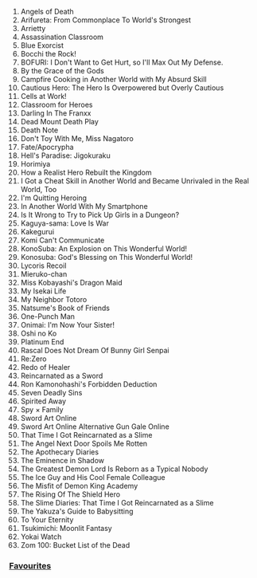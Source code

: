 1. Angels of Death
2. Arifureta: From Commonplace To World's Strongest
3. Arrietty
4. Assassination Classroom
5. Blue Exorcist
6. Bocchi the Rock!
7. BOFURI: I Don't Want to Get Hurt, so I'll Max Out My Defense.
8. By the Grace of the Gods
9. Campfire Cooking in Another World with My Absurd Skill
10. Cautious Hero: The Hero Is Overpowered but Overly Cautious
11. Cells at Work!
12. Classroom for Heroes
13. Darling In The Franxx
14. Dead Mount Death Play
15. Death Note
16. Don't Toy With Me, Miss Nagatoro
17. Fate/Apocrypha
18. Hell's Paradise: Jigokuraku
19. Horimiya
20. How a Realist Hero Rebuilt the Kingdom
21. I Got a Cheat Skill in Another World and Became Unrivaled in the Real World, Too
22. I'm Quitting Heroing
23. In Another World With My Smartphone
24. Is It Wrong to Try to Pick Up Girls in a Dungeon?
25. Kaguya-sama: Love Is War
26. Kakegurui
27. Komi Can't Communicate
28. KonoSuba: An Explosion on This Wonderful World!
29. Konosuba: God's Blessing on This Wonderful World!
30. Lycoris Recoil
31. Mieruko-chan
32. Miss Kobayashi's Dragon Maid
33. My Isekai Life
34. My Neighbor Totoro
35. Natsume's Book of Friends
36. One-Punch Man
37. Onimai: I'm Now Your Sister!
38. Oshi no Ko
39. Platinum End
40. Rascal Does Not Dream Of Bunny Girl Senpai
41. Re:Zero
42. Redo of Healer
43. Reincarnated as a Sword
44. Ron Kamonohashi's Forbidden Deduction
45. Seven Deadly Sins
46. Spirited Away
47. Spy × Family
48. Sword Art Online
49. Sword Art Online Alternative Gun Gale Online
50. That Time I Got Reincarnated as a Slime
51. The Angel Next Door Spoils Me Rotten
52. The Apothecary Diaries
53. The Eminence in Shadow
54. The Greatest Demon Lord Is Reborn as a Typical Nobody
55. The Ice Guy and His Cool Female Colleague
56. The Misfit of Demon King Academy
57. The Rising Of The Shield Hero
58. The Slime Diaries: That Time I Got Reincarnated as a Slime
59. The Yakuza's Guide to Babysitting
60. To Your Eternity
61. Tsukimichi: Moonlit Fantasy
62. Yokai Watch
63. Zom 100: Bucket List of the Dead

### [Favourites](https://github.com/Iratethisname10/Animes-I-Have-Watched/blob/main/favourites.md)
